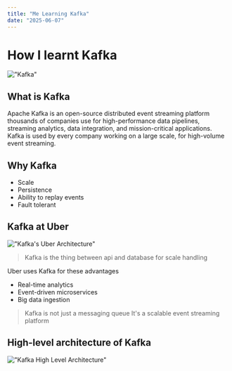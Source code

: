 ```yaml
---
title: "Me Learning Kafka"
date: "2025-06-07"
---
```


# How I learnt Kafka

!["Kafka"](https://github.com/user-attachments/assets/08fdc39c-8635-4997-bb44-9ade5e9c1dc2)

## What is Kafka
Apache Kafka is an open-source distributed event streaming platform thousands of companies use for high-performance data pipelines, streaming analytics, data integration, and mission-critical applications.
Kafka is used by every company working on a large scale, for high-volume event streaming.

## Why Kafka
- Scale
- Persistence
- Ability to replay events
- Fault tolerant

## Kafka at Uber

!["Kafka's Uber Architecture"](https://github.com/user-attachments/assets/782c49ca-baa3-46b3-b89f-72a01742f52b)

> Kafka is the thing between api and database for scale handling

Uber uses Kafka for these advantages

- Real-time analytics
- Event-driven microservices
- Big data ingestion

> Kafka is not just a messaging queue
> It's a scalable event streaming platform

## High-level architecture of Kafka

!["Kafka High Level Architecture"](https://github.com/user-attachments/assets/523318f7-e914-4d8d-b5d4-d4998b93df8b)



